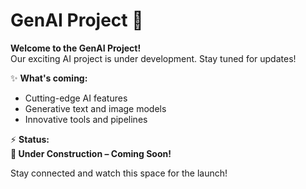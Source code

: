 # GenAI Project 🚀

**Welcome to the GenAI Project!**  
Our exciting AI project is under development. Stay tuned for updates!  

✨ **What's coming:**  
- Cutting-edge AI features  
- Generative text and image models  
- Innovative tools and pipelines  

⚡ **Status:**  
**🚧 Under Construction – Coming Soon!**  

Stay connected and watch this space for the launch!  

